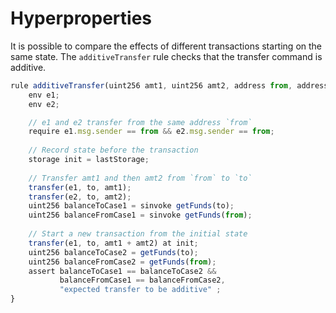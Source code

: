 # Hyperproperties

It is possible to compare the effects of different transactions starting on the same state. The `additiveTransfer` rule checks that the transfer command is additive.

```javascript
rule additiveTransfer(uint256 amt1, uint256 amt2, address from, address to) {
    env e1;
    env e2;

    // e1 and e2 transfer from the same address `from`
    require e1.msg.sender == from && e2.msg.sender == from;
    
    // Record state before the transaction
    storage init = lastStorage;
        
    // Transfer amt1 and then amt2 from `from` to `to`
    transfer(e1, to, amt1);
    transfer(e2, to, amt2);
    uint256 balanceToCase1 = sinvoke getFunds(to);
    uint256 balanceFromCase1 = sinvoke getFunds(from);
    
    // Start a new transaction from the initial state
    transfer(e1, to, amt1 + amt2) at init;
    uint256 balanceToCase2 = getFunds(to);
    uint256 balanceFromCase2 = getFunds(from);
    assert balanceToCase1 == balanceToCase2 &&
           balanceFromCase1 == balanceFromCase2,
           "expected transfer to be additive" ;
}
```



